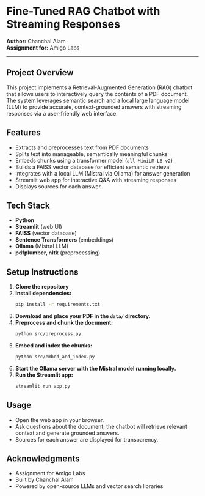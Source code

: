 # Fine-Tuned RAG Chatbot with Streaming Responses

**Author:** Chanchal Alam  
**Assignment for:** Amlgo Labs

---

## Project Overview
This project implements a Retrieval-Augmented Generation (RAG) chatbot that allows users to interactively query the contents of a PDF document. The system leverages semantic search and a local large language model (LLM) to provide accurate, context-grounded answers with streaming responses via a user-friendly web interface.

## Features
- Extracts and preprocesses text from PDF documents
- Splits text into manageable, semantically meaningful chunks
- Embeds chunks using a transformer model (`all-MiniLM-L6-v2`)
- Builds a FAISS vector database for efficient semantic retrieval
- Integrates with a local LLM (Mistral via Ollama) for answer generation
- Streamlit web app for interactive Q&A with streaming responses
- Displays sources for each answer

## Tech Stack
- **Python**
- **Streamlit** (web UI)
- **FAISS** (vector database)
- **Sentence Transformers** (embeddings)
- **Ollama** (Mistral LLM)
- **pdfplumber, nltk** (preprocessing)

## Setup Instructions
1. **Clone the repository**
2. **Install dependencies:**
   ```bash
   pip install -r requirements.txt
   ```
3. **Download and place your PDF in the `data/` directory.**
4. **Preprocess and chunk the document:**
   ```bash
   python src/preprocess.py
   ```
5. **Embed and index the chunks:**
   ```bash
   python src/embed_and_index.py
   ```
6. **Start the Ollama server with the Mistral model running locally.**
7. **Run the Streamlit app:**
   ```bash
   streamlit run app.py
   ```

## Usage
- Open the web app in your browser.
- Ask questions about the document; the chatbot will retrieve relevant context and generate grounded answers.
- Sources for each answer are displayed for transparency.

## Acknowledgments
- Assignment for Amlgo Labs
- Built by Chanchal Alam
- Powered by open-source LLMs and vector search libraries
